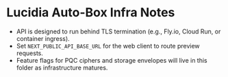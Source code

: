 # Lucidia Auto-Box Infra Notes

- API is designed to run behind TLS termination (e.g., Fly.io, Cloud Run, or container ingress).
- Set `NEXT_PUBLIC_API_BASE_URL` for the web client to route preview requests.
- Feature flags for PQC ciphers and storage envelopes will live in this folder as infrastructure matures.


